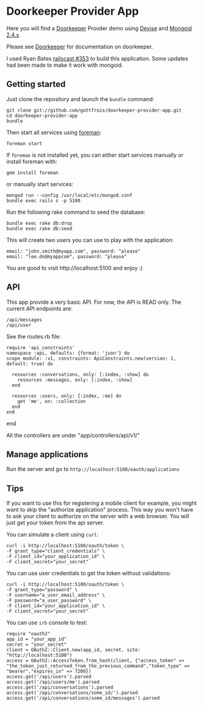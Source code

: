 # Doorkeeper Provider App

Here you will find a [Doorkeeper](https://github.com/applicake/doorkeeper/) Provder demo using [Devise](https://github.com/plataformatec/devise/)
and [Mongoid 2.4.x](http://two.mongoid.org/).

Please see [Doorkeeper](https://github.com/applicake/doorkeeper/) for documentation on doorkeeper.

I used Ryan Bates [railscast #353](http://railscasts.com/episodes/353-oauth-with-doorkeeper) to
build this application. Some updates had been made to make it work with mongoid.

## Getting started

Just clone the repository and launch the `bundle` command:

    git clone git://github.com/gottfrois/doorkeeper-provider-app.git
    cd doorkeeper-provider-app
    bundle

Then start all services using [foreman](http://rubygems.org/gems/foreman):

    foreman start

If `foreman` is not installed yet, you can either start services manually or install foreman with:

    gem install foreman

or manually start services:

    mongod run --config /usr/local/etc/mongod.conf
    bundle exec rails s -p 5100

Run the following rake command to seed the database:

    bundle exec rake db:drop
    bundle exec rake db:seed

This will create two users you can use to play with the application:

    email: "john.smith@myapp.com", password: "please"
    email: "lee.do@myappcom", password: "please"

You are good to visit http://localhost:5100 and enjoy :)

## API

This app provide a very basic API. For now, the API is READ only. The current API endpoints are:

    /api/messages
    /api/user

See the routes.rb file:

    require 'api_constraints'
    namespace :api, defaults: {format: 'json'} do
    scope module: :v1, constraints: ApiConstraints.new(version: 1, default: true) do

      resources :conversations, only: [:index, :show] do
        resources :messages, only: [:index, :show]
      end

      resources :users, only: [:index, :me] do
        get 'me', on: :collection
      end
    end
  end

All the controllers are under "app/controllers/api/v1/"

## Manage applications

Run the server and go to `http://localhost:5100/oauth/applications`

## Tips

If you want to use this for registering a mobile client for example, you might want
to skip the "authorize application" process. This way you won't have to ask your client
to authorize on the server with a web browser. You will just get your token from
the api server.

You can simulate a client using `curl`:

    curl -i http://localhost:5100/oauth/token \
    -F grant_type="client_credentials" \
    -F client_id="your_application_id" \
    -F client_secret="your_secret"

You can use user credentials to get the token without validations:

    curl -i http://localhost:5100/oauth/token \
    -F grant_type="password" \
    -F username="a_user_email_address" \
    -F password="a_user_password" \
    -F client_id="your_application_id" \
    -F client_secret="your_secret"

You can use `irb` console to test:

    require "oauth2"
    app_id = "your_app_id"
    secret = "your_secret"
    client = OAuth2::Client.new(app_id, secret, site: "http://localhost:5100")
    access = OAuth2::AccessToken.from_hash(client, {"access_token" => "the_token_just_returned_from_the_previous_command","token_type" => "bearer","expires_in" => 7200})
    access.get('/api/users').parsed
    access.get('/api/users/me').parsed
    access.get('/api/conversations').parsed
    access.get('/api/conversations/some_id/').parsed
    access.get('/api/conversations/some_id/messages').parsed

